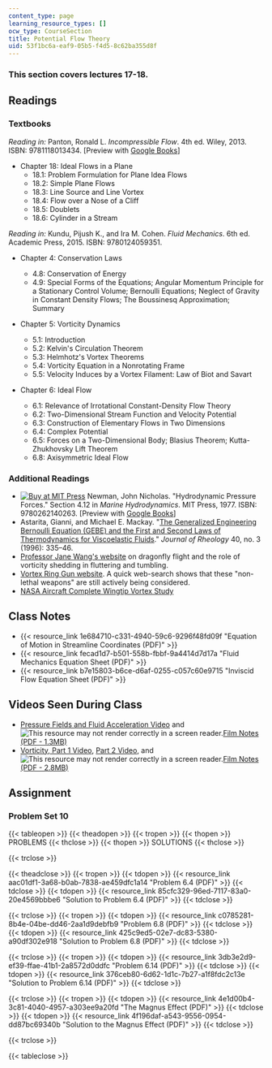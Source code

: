 ```yaml
---
content_type: page
learning_resource_types: []
ocw_type: CourseSection
title: Potential Flow Theory
uid: 53f1bc6a-eaf9-05b5-f4d5-8c62ba355d8f
---
```


### This section covers lectures 17-18.

Readings
--------

### Textbooks

_Reading in:_ Panton, Ronald L. _Incompressible Flow_. 4th ed. Wiley, 2013. ISBN: 9781118013434. \[Preview with [Google Books](http://books.google.com/books?id=sa4eAAAAQBAJ&pg=PAfrontcover)\]

*   Chapter 18: Ideal Flows in a Plane
    *   18.1: Problem Formulation for Plane Idea Flows
    *   18.2: Simple Plane Flows
    *   18.3: Line Source and Line Vortex
    *   18.4: Flow over a Nose of a Cliff
    *   18.5: Doublets
    *   18.6: Cylinder in a Stream

_Reading in:_ Kundu, Pijush K., and Ira M. Cohen. _Fluid Mechanics_. 6th ed. Academic Press, 2015. ISBN: 9780124059351.

*   Chapter 4: Conservation Laws
    *   4.8: Conservation of Energy
    *   4.9: Special Forms of the Equations; Angular Momentum Principle for a Stationary Control Volume; Bernoulli Equations; Neglect of Gravity in Constant Density Flows; The Boussinesq Approximation; Summary

*   Chapter 5: Vorticity Dynamics
    *   5.1: Introduction
    *   5.2: Kelvin's Circulation Theorem
    *   5.3: Helmhotz's Vortex Theorems
    *   5.4: Vorticity Equation in a Nonrotating Frame
    *   5.5: Velocity Induces by a Vortex Filament: Law of Biot and Savart

*   Chapter 6: Ideal Flow
    *   6.1: Relevance of Irrotational Constant-Density Flow Theory
    *   6.2: Two-Dimensional Stream Function and Velocity Potential
    *   6.3: Construction of Elementary Flows in Two Dimensions
    *   6.4: Complex Potential
    *   6.5: Forces on a Two-Dimensional Body; Blasius Theorem; Kutta-Zhukhovsky Lift Theorem
    *   6.8: Axisymmetric Ideal Flow

### Additional Readings

*   [![Buy at MIT Press](/images/mp_logo.gif)](https://mitpress.mit.edu/9780262140263) Newman, John Nicholas. "Hydrodynamic Pressure Forces." Section 4.12 in _Marine Hydrodynamics_. MIT Press, 1977. ISBN: 9780262140263. \[Preview with [Google Books](http://books.google.com/books?id=nj-k_lAmaBYC&pg=PA132=onepage)\]
*   Astarita, Gianni, and Michael E. Mackay. "[The Generalized Engineering Bernoulli Equation (GEBE) and the First and Second Laws of Thermodynamics for Viscoelastic Fluids](http://dx.doi.org/10.1122/1.550746)." _Journal of Rheology_ 40, no. 3 (1996): 335–46.
*   [Professor Jane Wang's website](http://dragonfly.tam.cornell.edu/) on dragonfly flight and the role of vorticity shedding in fluttering and tumbling.
*   [Vortex Ring Gun website](https://defense-update.com/20071205_vortex-ring.html). A quick web-search shows that these "non-lethal weapons" are still actively being considered.
*   [NASA Aircraft Complete Wingtip Vortex Study](http://www.spaceref.com/news/viewpr.html?pid=6940)

Class Notes
-----------

*   {{< resource_link 1e684710-c331-4940-59c6-9296f48fd09f "Equation of Motion in Streamline Coordinates (PDF)" >}}
*   {{< resource_link fecad1d7-b501-558b-fbbf-9a4414d7d17a "Fluid Mechanics Equation Sheet (PDF)" >}}
*   {{< resource_link b7e15803-b6ce-d6af-0255-c057c60e9715 "Inviscid Flow Equation Sheet (PDF)" >}}

Videos Seen During Class
------------------------

*   [Pressure Fields and Fluid Acceleration Video](https://youtu.be/LI9Mi1KhFTs) and ![This resource may not render correctly in a screen reader.](/images/inacessible.gif)[Film Notes (PDF - 1.3MB)](http://web.mit.edu/hml/ncfmf/06PFFA.pdf)
*   [Vorticity, Part 1 Video](https://youtu.be/loCLkcYEWD4), [Part 2 Video](https://youtu.be/h6bmrRFYFbc), and ![This resource may not render correctly in a screen reader.](/images/inacessible.gif)[Film Notes (PDF - 2.8MB)](http://web.mit.edu/hml/ncfmf/09VOR.pdf)

Assignment
----------

### Problem Set 10

{{< tableopen >}}
{{< theadopen >}}
{{< tropen >}}
{{< thopen >}}
PROBLEMS
{{< thclose >}}
{{< thopen >}}
SOLUTIONS
{{< thclose >}}

{{< trclose >}}

{{< theadclose >}}
{{< tropen >}}
{{< tdopen >}}
{{< resource_link aac01df1-3a68-b0ab-7838-ae459dfc1a14 "Problem 6.4 (PDF)" >}}
{{< tdclose >}}
{{< tdopen >}}
{{< resource_link 85cfc329-96ed-7117-83a0-20e4569bbbe6 "Solution to Problem 6.4 (PDF)" >}}
{{< tdclose >}}

{{< trclose >}}
{{< tropen >}}
{{< tdopen >}}
{{< resource_link c0785281-8b4e-04be-dd46-2aa1d9debfb9 "Problem 6.8 (PDF)" >}}
{{< tdclose >}}
{{< tdopen >}}
{{< resource_link 425c9ed5-02e7-dc83-5380-a90df302e918 "Solution to Problem 6.8 (PDF)" >}}
{{< tdclose >}}

{{< trclose >}}
{{< tropen >}}
{{< tdopen >}}
{{< resource_link 3db3e2d9-ef39-ffae-41b1-2a8572d0ddfc "Problem 6.14 (PDF)" >}}
{{< tdclose >}}
{{< tdopen >}}
{{< resource_link 376ceb80-6d62-1d1c-7b27-a1f8fdc2c13e "Solution to Problem 6.14 (PDF)" >}}
{{< tdclose >}}

{{< trclose >}}
{{< tropen >}}
{{< tdopen >}}
{{< resource_link 4e1d00b4-3c81-4040-4957-a303ee9a20fd "The Magnus Effect (PDF)" >}}
{{< tdclose >}}
{{< tdopen >}}
{{< resource_link 4f196daf-a543-9556-0954-dd87bc69340b "Solution to the Magnus Effect (PDF)" >}}
{{< tdclose >}}

{{< trclose >}}

{{< tableclose >}}